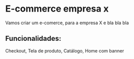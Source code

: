 #   E-commerce empresa x

Vamos criar um e-comerce, para a empresa X e bla bla bla

## Funcionalidades:

Checkout, Tela de produto, Catálogo, Home com banner
